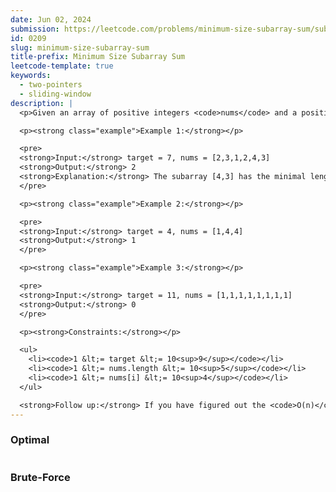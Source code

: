 ```yaml
---
date: Jun 02, 2024
submission: https://leetcode.com/problems/minimum-size-subarray-sum/submissions/1275513577
id: 0209
slug: minimum-size-subarray-sum
title-prefix: Minimum Size Subarray Sum
leetcode-template: true
keywords:
  - two-pointers
  - sliding-window
description: |
  <p>Given an array of positive integers <code>nums</code> and a positive integer <code>target</code>, return <em>the <strong>minimal length</strong> of a </em><span data-keyword="subarray-nonempty"><em>subarray</em></span><em> whose sum is greater than or equal to</em> <code>target</code>. If there is no such subarray, return <code>0</code> instead.</p>

  <p><strong class="example">Example 1:</strong></p>

  <pre>
  <strong>Input:</strong> target = 7, nums = [2,3,1,2,4,3]
  <strong>Output:</strong> 2
  <strong>Explanation:</strong> The subarray [4,3] has the minimal length under the problem constraint.
  </pre>

  <p><strong class="example">Example 2:</strong></p>

  <pre>
  <strong>Input:</strong> target = 4, nums = [1,4,4]
  <strong>Output:</strong> 1
  </pre>

  <p><strong class="example">Example 3:</strong></p>

  <pre>
  <strong>Input:</strong> target = 11, nums = [1,1,1,1,1,1,1,1]
  <strong>Output:</strong> 0
  </pre>

  <p><strong>Constraints:</strong></p>

  <ul>
    <li><code>1 &lt;= target &lt;= 10<sup>9</sup></code></li>
    <li><code>1 &lt;= nums.length &lt;= 10<sup>5</sup></code></li>
    <li><code>1 &lt;= nums[i] &lt;= 10<sup>4</sup></code></li>
  </ul>

  <strong>Follow up:</strong> If you have figured out the <code>O(n)</code> solution, try coding another solution of which the time complexity is <code>O(n log(n))</code>.
---
```


### Optimal

```ts {include="index.ts"}

```

### Brute-Force

```ts {include="bruteforce.ts"}

```
